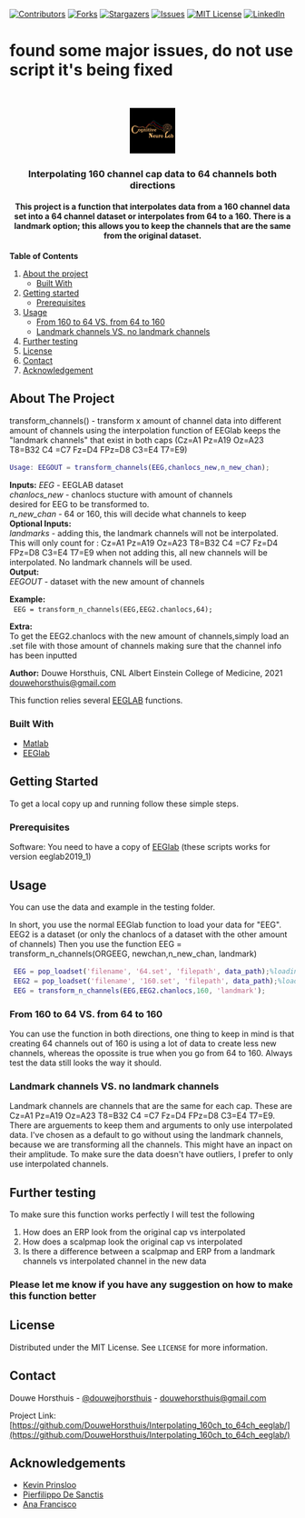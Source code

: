 [![Contributors][contributors-shield]][contributors-url]
[![Forks][forks-shield]][forks-url]
[![Stargazers][stars-shield]][stars-url]
[![Issues][issues-shield]][issues-url]
[![MIT License][license-shield]][license-url]
[![LinkedIn][linkedin-shield]][linkedin-url]

# found some major issues, do not use script it's being fixed
<br />
<p align="center">
  <a href="https://github.com/DouweHorsthuis/Interpolating_160ch_to_64ch_eeglab/">
    <img src="images/logo.jpeg" alt="Logo" width="80" height="80">
  </a> 

<h3 align="center">Interpolating 160 channel cap data to 64 channels both directions</h3>

<h4 align="center">This project is a function that interpolates data from a 160 channel data set into a 64 channel dataset or interpolates from 64 to a 160. There is a landmark option; this allows you to keep the channels that are the same from the original dataset.</h4>


**Table of Contents**
  
1. [About the project](#about-the-project)
    - [Built With](#built-with)
2. [Getting started](#getting-started)
    - [Prerequisites](#prerequisites)  
3. [Usage](#usage)
    - [From 160 to 64 VS. from 64 to 160](#from-160-to-64-vs.-from-64-to-160)
    - [Landmark channels VS. no landmark channels](#landmark-channels-vs.-no-landmark-channels)
3. [Further testing](#further-testing)
3. [License](#license)
3. [Contact](#contact)
3. [Acknowledgement](#acknowledgement)





<!-- ABOUT THE PROJECT -->
## About The Project

transform_channels() - transform x amount of channel data into different amount of channels using the interpolation function of EEGlab keeps the "landmark channels" that exist in both caps (Cz=A1 Pz=A19 Oz=A23 T8=B32 C4 =C7 Fz=D4 FPz=D8 C3=E4 T7=E9)

```matlab
Usage: EEGOUT = transform_channels(EEG,chanlocs_new,n_new_chan);
``` 
**Inputs:** 
  *EEG*             -   EEGLAB dataset  
  *chanlocs_new*    -   chanlocs stucture with amount of channels  
                        desired for EEG to be transformed to.  
  *n_new_chan*      -   64 or 160, this will decide what channels to keep  
**Optional Inputs:**  
  *landmarks*       -   adding this, the landmark channels will not be interpolated. This will only count for : Cz=A1 Pz=A19 Oz=A23 T8=B32 C4 =C7 Fz=D4 FPz=D8 C3=E4 T7=E9 when not adding this, all new channels will be interpolated. No landmark channels will be used.  
**Output:**  
  *EEGOUT*          -   dataset with the new amount of channels  

**Example:**  
``` EEG = transform_n_channels(EEG,EEG2.chanlocs,64);```

**Extra:**  
To get the EEG2.chanlocs with the new amount of channels,simply load an .set file with those amount of channels making sure that the channel info has been inputted

**Author:** Douwe Horsthuis, CNL Albert Einstein College of Medicine, 2021 douwehorsthuis@gmail.com

This function relies several [EEGLAB](https://sccn.ucsd.edu/eeglab/index.php) functions.


### Built With

* [Matlab](https://www.mathworks.com/)
* [EEGlab](https://sccn.ucsd.edu/eeglab/index.php)



<!-- GETTING STARTED -->
## Getting Started

To get a local copy up and running follow these simple steps.

### Prerequisites

Software: You need to have a copy of [EEGlab](https://sccn.ucsd.edu/eeglab/download.php) (these scripts works for version eeglab2019_1)


<!-- USAGE EXAMPLES -->
## Usage
You can use the data and example in the testing folder. 

In short, you use the normal EEGlab function to load your data for "EEG". EEG2 is a dataset (or only the chanlocs of a dataset with the other amount of channels)
Then you use the function EEG = transform_n_channels(ORGEEG, newchan,n_new_chan, landmark)

```matlab
 EEG = pop_loadset('filename', '64.set', 'filepath', data_path);%loading participant file with 160 channels
 EEG2 = pop_loadset('filename', '160.set', 'filepath', data_path);%loading participant file with 64 channels
 EEG = transform_n_channels(EEG,EEG2.chanlocs,160, 'landmark');
```

### From 160 to 64 VS. from 64 to 160

You can use the function in both directions, one thing to keep in mind is that creating 64 channels out of 160 is using a lot of data to create less new channels, whereas the opossite is true when you go from 64 to 160. Always test the data still looks the way it should. 

### Landmark channels VS. no landmark channels

Landmark channels are channels that are the same for each cap. These are Cz=A1 Pz=A19 Oz=A23 T8=B32 C4 =C7 Fz=D4 FPz=D8 C3=E4 T7=E9. 
There are arguements to keep them and arguments to only use interpolated data. I've chosen as a default to go without using the landmark channels, because we are transforming all the channels. This might have an inpact on their amplitude. To make sure the data doesn't have outliers, I prefer to only use interpolated channels. 


## Further testing

To make sure this function works perfectly I will test the following
1.  How does an ERP look from the original cap vs interpolated
2.  How does a scalpmap look the original cap vs interpolated
3.  Is there a difference between a scalpmap and ERP from a landmark channels vs interpolated channel in the new data

### Please let me know if you have any suggestion on how to make this function better

<!-- LICENSE -->
## License

Distributed under the MIT License. See `LICENSE` for more information.



<!-- CONTACT -->
## Contact

Douwe Horsthuis - [@douwejhorsthuis](https://twitter.com/douwejhorsthuis) - douwehorsthuis@gmail.com

Project Link: [https://github.com/DouweHorsthuis/Interpolating_160ch_to_64ch_eeglab/](https://github.com/DouweHorsthuis/Interpolating_160ch_to_64ch_eeglab/)


## Acknowledgements

* [Kevin Prinsloo](https://github.com/kevinprinsloo)
* [Pierfilippo De Sanctis](https://github.com/orgs/CognitiveNeuroLab/people/pdesanctis)
* [Ana Francisco](https://github.com/anafrancisco)


[contributors-shield]: https://img.shields.io/github/contributors/DouweHorsthuis/Interpolating_160ch_to_64ch_eeglab.svg?style=for-the-badge
[contributors-url]: https://github.com/DouweHorsthuis/Interpolating_160ch_to_64ch_eeglab/graphs/contributors
[forks-shield]: https://img.shields.io/github/forks/DouweHorsthuis/Interpolating_160ch_to_64ch_eeglab.svg?style=for-the-badge
[forks-url]: https://github.com/DouweHorsthuis/Interpolating_160ch_to_64ch_eeglab/network/members
[stars-shield]: https://img.shields.io/github/stars/DouweHorsthuis/Interpolating_160ch_to_64ch_eeglab.svg?style=for-the-badge
[stars-url]: https://github.com/DouweHorsthuis/Interpolating_160ch_to_64ch_eeglab/stargazers
[issues-shield]: https://img.shields.io/github/issues/DouweHorsthuis/Interpolating_160ch_to_64ch_eeglab.svg?style=for-the-badge
[issues-url]: https://github.com/DouweHorsthuis/Interpolating_160ch_to_64ch_eeglab/issues
[license-shield]: https://img.shields.io/github/license/DouweHorsthuis/Interpolating_160ch_to_64ch_eeglab.svg?style=for-the-badge
[license-url]: https://github.com/DouweHorsthuis/Interpolating_160ch_to_64ch_eeglab/blob/master/LICENSE.txt
[linkedin-shield]: https://img.shields.io/badge/-LinkedIn-black.svg?style=for-the-badge&logo=linkedin&colorB=555
[linkedin-url]: https://linkedin.com/in/douwe-horsthuis-725bb9188
